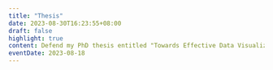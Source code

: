 ```yaml
---
title: "Thesis"
date: 2023-08-30T16:23:55+08:00
draft: false
highlight: true
content: Defend my PhD thesis entitled "Towards Effective Data Visualization by Fusing Immersive Technology with Traditional Workflow"!
eventDate: 2023-08-18
---
```


